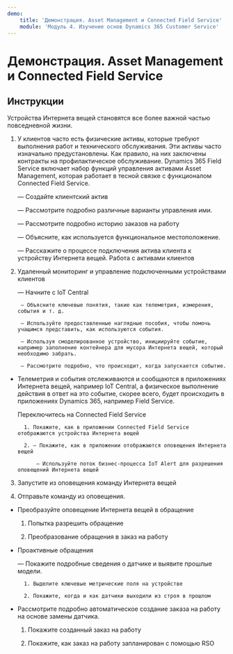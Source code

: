 ```yaml
---
demo:
    title: 'Демонстрация. Asset Management и Connected Field Service'
    module: 'Модуль 4. Изучение основ Dynamics 365 Customer Service'
---
```


# Демонстрация. Asset Management и Connected Field Service

## Инструкции

Устройства Интернета вещей становятся все более важной частью повседневной жизни. 

1. У клиентов часто есть физические активы, которые требуют выполнения работ и технического обслуживания. Эти активы часто изначально предустановлены. Как правило, на них заключены контракты на профилактическое обслуживание. Dynamics 365 Field Service включает набор функций управления активами Asset Management, которая работает в тесной связке с функционалом Connected Field Service. 

	— Создайте клиентский актив

	— Рассмотрите подробно различные варианты управления ими. 

	— Рассмотрите подробно историю заказов на работу

	— Объясните, как используется функциональное местоположение. 

	— Расскажите о процессе подключения актива клиента к устройству Интернета вещей. Работа с активами клиентов

 

2. Удаленный мониторинг и управление подключенными устройствами клиентов

	— Начните с IoT Central

		— Объясните ключевые понятия, такие как телеметрия, измерения, события и т. д. 

		— Используйте предоставленные наглядные пособия, чтобы помочь учащимся представить, как используются события. 

		— Используя смоделированное устройство, инициируйте событие, например заполнение контейнера для мусора Интернета вещей, который необходимо забрать. 

		— Рассмотрите подробно, что происходит, когда запускается событие. 

- Телеметрия и события отслеживаются и сообщаются в приложениях Интернета вещей, например IoT Central, а физическое выполнение действия в ответ на это событие, скорее всего, будет происходить в приложениях Dynamics 365, например Field Service. 

	Переключитесь на Connected Field Service

		1. Покажите, как в приложении Connected Field Service отображаются устройства Интернета вещей

		2. — Покажите, как в приложении отображаются оповещения Интернета вещей

			— Используйте поток бизнес-процесса IoT Alert для разрешения оповещений Интернета вещей

3. Запустите из оповещения команду Интернета вещей

4. Отправьте команду из оповещения. 

- Преобразуйте оповещение Интернета вещей в обращение

	1. Попытка разрешить обращение

	2. Преобразование обращения в заказ на работу

- Проактивные обращения

	— Покажите подробные сведения о датчике и выявите прошлые модели. 

		1. Выделите ключевые метрические поля на устройстве

		2. Покажите, когда и как датчики выходили из строя в прошлом 

- Рассмотрите подробно автоматическое создание заказа на работу на основе замены датчика. 

	1. Покажите созданный заказ на работу 

	2. Покажите, как заказ на работу запланирован с помощью RSO
